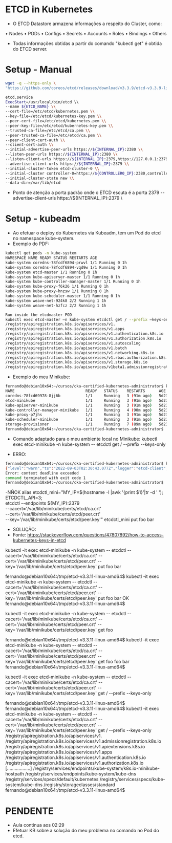 
# ETCD in Kubernetes

- O ETCD Datastore armazena informações a respeito do Cluster, como:

• Nodes
• PODs
• Configs
• Secrets
• Accounts
• Roles
• Bindings
• Others


- Todas informações obtidas a partir do comando "kubectl get" é obtida do ETCD server.


# Setup - Manual

~~~~bash
wget -q --https-only \
"https://github.com/coreos/etcd/releases/download/v3.3.9/etcd-v3.3.9-linux-amd64.tar.gz"

etcd.service
ExecStart=/usr/local/bin/etcd \\
--name ${ETCD_NAME} \\
--cert-file=/etc/etcd/kubernetes.pem \\
--key-file=/etc/etcd/kubernetes-key.pem \\
--peer-cert-file=/etc/etcd/kubernetes.pem \\
--peer-key-file=/etc/etcd/kubernetes-key.pem \\
--trusted-ca-file=/etc/etcd/ca.pem \\
--peer-trusted-ca-file=/etc/etcd/ca.pem \\
--peer-client-cert-auth \\
--client-cert-auth \\
--initial-advertise-peer-urls https://${INTERNAL_IP}:2380 \\
--listen-peer-urls https://${INTERNAL_IP}:2380 \\
--listen-client-urls https://${INTERNAL_IP}:2379,https://127.0.0.1:2379 \\
--advertise-client-urls https://${INTERNAL_IP}:2379 \\
--initial-cluster-token etcd-cluster-0 \\
--initial-cluster controller-0=https://${CONTROLLER0_IP}:2380,controller-1=https://${CONTROLLER1_IP}:2380 \\
--initial-cluster-state new \\
--data-dir=/var/lib/etcd
~~~~



- Ponto de atenção
a porta padrão onde o ETCD escuta é a porta 2379
    --advertise-client-urls https://${INTERNAL_IP}:2379 \\



# Setup - kubeadm

- Ao efetuar o deploy do Kubernetes via Kubeadm, tem um Pod do etcd no namespace kube-system.
- Exemplo do PDF:

~~~~bash
kubectl get pods -n kube-system
NAMESPACE NAME READY STATUS RESTARTS AGE
kube-system coredns-78fcdf6894-prwvl 1/1 Running 0 1h
kube-system coredns-78fcdf6894-vqd9w 1/1 Running 0 1h
kube-system etcd-master 1/1 Running 0 1h
kube-system kube-apiserver-master 1/1 Running 0 1h
kube-system kube-controller-manager-master 1/1 Running 0 1h
kube-system kube-proxy-f6k26 1/1 Running 0 1h
kube-system kube-proxy-hnzsw 1/1 Running 0 1h
kube-system kube-scheduler-master 1/1 Running 0 1h
kube-system weave-net-924k8 2/2 Running 1 1h
kube-system weave-net-hzfcz 2/2 Running 1 1h

Run inside the etcdmaster POD
kubectl exec etcd-master –n kube-system etcdctl get / --prefix –keys-only
/registry/apiregistration.k8s.io/apiservices/v1.
/registry/apiregistration.k8s.io/apiservices/v1.apps
/registry/apiregistration.k8s.io/apiservices/v1.authentication.k8s.io
/registry/apiregistration.k8s.io/apiservices/v1.authorization.k8s.io
/registry/apiregistration.k8s.io/apiservices/v1.autoscaling
/registry/apiregistration.k8s.io/apiservices/v1.batch
/registry/apiregistration.k8s.io/apiservices/v1.networking.k8s.io
/registry/apiregistration.k8s.io/apiservices/v1.rbac.authorization.k8s.io
/registry/apiregistration.k8s.io/apiservices/v1.storage.k8s.io
/registry/apiregistration.k8s.io/apiservices/v1beta1.admissionregistration.k8s.io
~~~~



- Exemplo do meu Minikube:

~~~~bash
fernando@debian10x64:~/cursos/cka-certified-kubernetes-administrator$ kubectl get pods -n kube-system
NAME                               READY   STATUS    RESTARTS      AGE
coredns-78fcd69978-8jj6b           1/1     Running   3 (91m ago)   5d23h
etcd-minikube                      1/1     Running   3 (91m ago)   5d23h
kube-apiserver-minikube            1/1     Running   3 (91m ago)   5d23h
kube-controller-manager-minikube   1/1     Running   4 (90m ago)   5d23h
kube-proxy-p7jhs                   1/1     Running   3 (91m ago)   5d23h
kube-scheduler-minikube            1/1     Running   3 (91m ago)   5d23h
storage-provisioner                1/1     Running   7 (89m ago)   5d23h
fernando@debian10x64:~/cursos/cka-certified-kubernetes-administrator$
~~~~


- Comando adaptado para o meu ambiente local no Minikube:
    kubectl exec etcd-minikube -n kube-system -- etcdctl get / --prefix --keys-only

- ERRO:

~~~~bash
fernando@debian10x64:~/cursos/cka-certified-kubernetes-administrator$ kubectl exec etcd-minikube -n kube-system -- etcdctl get / --prefix --keys-only
{"level":"warn","ts":"2022-09-03T02:30:43.077Z","logger":"etcd-client","caller":"v3/retry_interceptor.go:62","msg":"retrying of unary invoker failed","target":"etcd-endpoints://0xc0005f6380/#initially=[127.0.0.1:2379]","attempt":0,"error":"rpc error: code = DeadlineExceeded desc = latest balancer error: last connection error: connection closed"}
Error: context deadline exceeded
command terminated with exit code 1
fernando@debian10x64:~/cursos/cka-certified-kubernetes-administrator$
~~~~



-NÑOK
alias etcdctl_mini="MY_IP=$(hostname -I |awk '{print $1}'|tr -d ' '); \
    ETCDCTL_API=3; \
    etcdctl --endpoints ${MY_IP}:2379 \
    --cacert='/var/lib/minikube/certs/etcd/ca.crt' \
    --cert='/var/lib/minikube/certs/etcd/peer.crt' \
    --key='/var/lib/minikube/certs/etcd/peer.key'"
etcdctl_mini put foo bar



- SOLUÇÃO:
- Fonte:
<https://stackoverflow.com/questions/47807892/how-to-access-kubernetes-keys-in-etcd>

kubectl -it exec etcd-minikube -n kube-system -- etcdctl --cacert='/var/lib/minikube/certs/etcd/ca.crt' --cert='/var/lib/minikube/certs/etcd/peer.crt' --key='/var/lib/minikube/certs/etcd/peer.key' put foo bar


fernando@debian10x64:/tmp/etcd-v3.3.11-linux-amd64$ kubectl -it exec etcd-minikube -n kube-system -- etcdctl --cacert='/var/lib/minikube/certs/etcd/ca.crt' --cert='/var/lib/minikube/certs/etcd/peer.crt' --key='/var/lib/minikube/certs/etcd/peer.key' put foo bar
OK
fernando@debian10x64:/tmp/etcd-v3.3.11-linux-amd64$



kubectl -it exec etcd-minikube -n kube-system -- etcdctl --cacert='/var/lib/minikube/certs/etcd/ca.crt' --cert='/var/lib/minikube/certs/etcd/peer.crt' --key='/var/lib/minikube/certs/etcd/peer.key' get foo


fernando@debian10x64:/tmp/etcd-v3.3.11-linux-amd64$ kubectl -it exec etcd-minikube -n kube-system -- etcdctl --cacert='/var/lib/minikube/certs/etcd/ca.crt' --cert='/var/lib/minikube/certs/etcd/peer.crt' --key='/var/lib/minikube/certs/etcd/peer.key' get foo
foo
bar
fernando@debian10x64:/tmp/etcd-v3.3.11-linux-amd64$



kubectl -it exec etcd-minikube -n kube-system -- etcdctl --cacert='/var/lib/minikube/certs/etcd/ca.crt' --cert='/var/lib/minikube/certs/etcd/peer.crt' --key='/var/lib/minikube/certs/etcd/peer.key' get / --prefix --keys-only


fernando@debian10x64:/tmp/etcd-v3.3.11-linux-amd64$
fernando@debian10x64:/tmp/etcd-v3.3.11-linux-amd64$ kubectl -it exec etcd-minikube -n kube-system -- etcdctl --cacert='/var/lib/minikube/certs/etcd/ca.crt' --cert='/var/lib/minikube/certs/etcd/peer.crt' --key='/var/lib/minikube/certs/etcd/peer.key' get / --prefix --keys-only
/registry/apiregistration.k8s.io/apiservices/v1.
/registry/apiregistration.k8s.io/apiservices/v1.admissionregistration.k8s.io
/registry/apiregistration.k8s.io/apiservices/v1.apiextensions.k8s.io
/registry/apiregistration.k8s.io/apiservices/v1.apps
/registry/apiregistration.k8s.io/apiservices/v1.authentication.k8s.io
/registry/apiregistration.k8s.io/apiservices/v1.authorization.k8s.io
[..................]
/registry/services/endpoints/kube-system/k8s.io-minikube-hostpath
/registry/services/endpoints/kube-system/kube-dns
/registry/services/specs/default/kubernetes
/registry/services/specs/kube-system/kube-dns
/registry/storageclasses/standard
fernando@debian10x64:/tmp/etcd-v3.3.11-linux-amd64$




# PENDENTE
- Aula continua aos 02:29
- Efetuar KB sobre a solução do meu problema no comando no Pod do etcd.